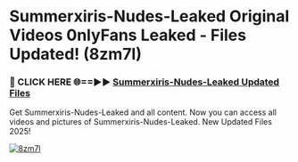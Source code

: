 # Summerxiris-Nudes-Leaked Original Videos 0nlyFans Leaked - Files Updated! (8zm7l)

<h3>🔴 CLICK HERE 🌐==►► <a href="https://tinyurl.com/yc6ubb5a" rel="nofollow">Summerxiris-Nudes-Leaked Updated Files</a></h3>

Get Summerxiris-Nudes-Leaked and all content. Now you can access all videos and pictures of Summerxiris-Nudes-Leaked. New Updated Files 2025!

[![8zm7l](https://i.imgur.com/7eu0CRL.gif)](https://tinyurl.com/yc6ubb5a)
